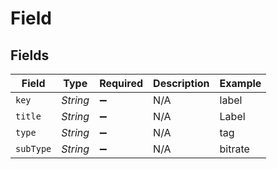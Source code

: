 # Field


## Fields

| Field              | Type               | Required           | Description        | Example            |
| ------------------ | ------------------ | ------------------ | ------------------ | ------------------ |
| `key`              | *String*           | :heavy_minus_sign: | N/A                | label              |
| `title`            | *String*           | :heavy_minus_sign: | N/A                | Label              |
| `type`             | *String*           | :heavy_minus_sign: | N/A                | tag                |
| `subType`          | *String*           | :heavy_minus_sign: | N/A                | bitrate            |
